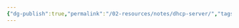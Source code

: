 ```yaml
---
{"dg-publish":true,"permalink":"/02-resources/notes/dhcp-server/","tags":["netzwerk","hardware","empty"],"noteIcon":"","updated":"2024-07-23T12:26:17.000+02:00"}
---
```


